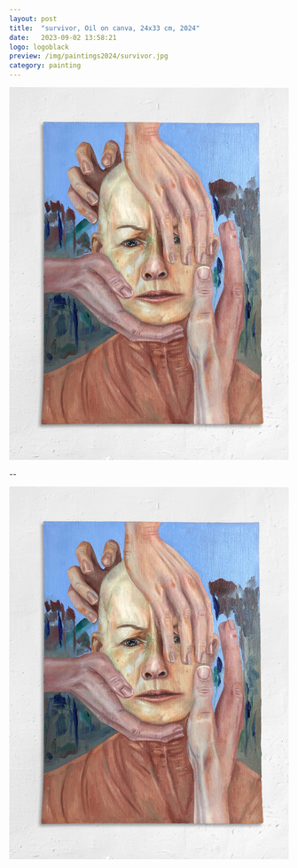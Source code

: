 ```yaml
---
layout: post
title:  "survivor, Oil on canva, 24x33 cm, 2024"
date:   2023-09-02 13:58:21
logo: logoblack
preview: /img/paintings2024/survivor.jpg
category: painting
---
```



![Picture 1](/img/paintings2024/survivor.jpg) 

--


![detail](/img/paintings2024/survivor.jpg) 



